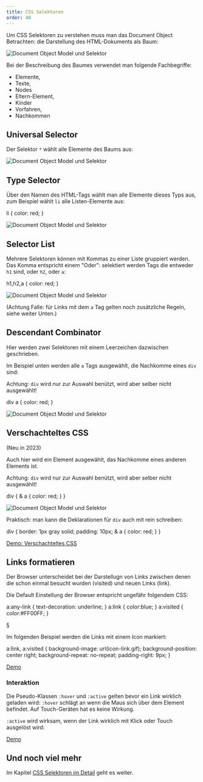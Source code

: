 ```yaml
---
title: CSS Selektoren
order: 40
---
```


Um CSS Selektoren zu verstehen muss man das Document Object Betrachten:
die Darstellung des HTML-Dokuments als Baum:

![Document Object Model und Selektor](/images/css/html-und-dom.png)

Bei der Beschreibung des Baumes verwendet man folgende Fachbegriffe:

* Elemente,
* Texte,
* Nodes
* Eltern-Element,
* Kinder
* Vorfahren,
* Nachkommen

Universal Selector
-------

Der Selektor `*` wählt alle Elemente des Baums aus:

![Document Object Model und Selektor](/images/css/selector-universal.png)

Type Selector
---------

Über den Namen des HTML-Tags wählt man alle Elemente dieses Typs aus,
zum Beispiel wählt `li`  alle Listen-Elemente aus:

<css>
  li { color: red; }
</css>


![Document Object Model und Selektor](/images/css/selector-type.png)


Selector List
---------

Mehrere Selektoren können mit Kommas zu einer Liste gruppiert werden.
Das Komma entspricht einem "Oder": selektiert werden Tags die entweder `h1` sind,
oder `h2`, oder `a`:


<css>
  h1,h2,a { color: red; }
</css>


![Document Object Model und Selektor](/images/css/selector-group.png)

(Achtung Falle: für Links mit dem `a` Tag gelten noch zusätzliche Regeln,
siehe weiter Unten.)


Descendant Combinator
---------

Hier werden zwei Selektoren mit einem Leerzeichen dazwischen
geschrieben.


Im Beispiel unten werden alle `a` Tags ausgewählt, die Nachkomme
eines `div` sind:

Achtung: `div` wird nur zur Auswahl benützt, wird aber selber nicht ausgewählt!

<css>
  div a { color: red; }
</css>


![Document Object Model und Selektor](/images/css/selector-desc.png)


Verschachteltes CSS
-------------------

(Neu in 2023)

Auch hier wird ein Element ausgewählt, das Nachkomme eines anderen Elements ist.

Achtung: `div` wird nur zur Auswahl benützt, wird aber selber nicht ausgewählt!

<css>
  div {
    & a {
      color: red;
    }
  }
</css>

![Document Object Model und Selektor](/images/css/selector-desc.png)

Praktisch: man kann die Deklarationen für `div` auch mit
rein schreiben:

<css>
  div {
    border: 1px gray solid;
    padding: 10px;
    & a {
      color: red;
    }
  }
</css>

[Demo: Verschachteltes CSS](/images/css/nested.html)


Links formatieren
--------------

Der Browser unterscheidet bei der Darstellugn von Links zwischen denen  die schon einmal besucht wurden (visited) und neuen Links (link).

Die Default Einstellung der Browser entspricht ungefähr folgendem CSS:

<css>
  a:any-link { text-decoration: underline; }
  a:link    { color:blue; }
  a:visited { color:#FF00FF; }
</css>

§

Im folgenden Beispiel werden die Links mit einem Icon markiert:

<css>
  a:link, a:visited {
     background-image:    url(icon-link.gif);
     background-position: center right;
     background-repeat:   no-repeat;
     padding-right:       9px;
  }
</css>

[Demo](/images/css/link-icon.html)


### Interaktion

Die Pseudo-Klassen `:hover` und `:active` gelten  bevor ein Link wirklich geladen wird:
`:hover` schlägt an wenn die Maus sich über dem Element befindet. Auf Touch-Geräten hat es keine Wirkung.

`:active` wird wirksam, wenn der Link wirklich mit Klick oder Touch ausgelöst wird:


[Demo](/images/css/hover-active.html)


Und noch viel mehr
-----------

Im Kapitel [CSS Selektoren im Detail](/css-layout/selektoren/) geht es weiter.
